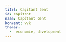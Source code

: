 ```yaml
---
titel: Capitant Gent
id: capitant
naam: Capitant Gent
konvent: wvk
themas:
  -  economie, development
---
```

